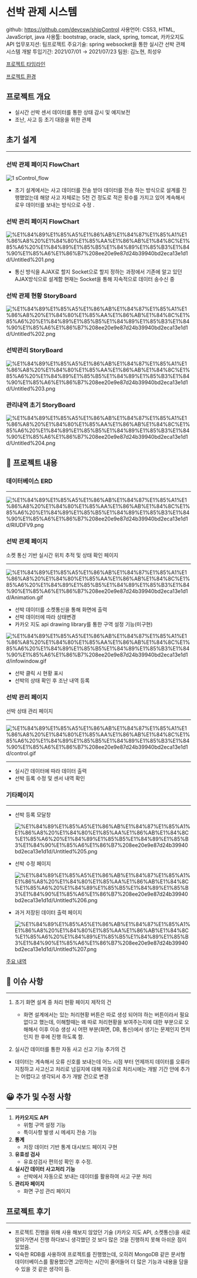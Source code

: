 # 선박 관제 시스템

github: https://github.com/devcsw/shipControl
사용언어: CSS3, HTML, JavaScript, java
사용툴: bootstrap, oracle, slack, spring, tomcat, 카카오지도API
업무포지션: 팀프로젝트
주요기술: spring websocket을 통한 실시간 선박 관제 시스템 개발
투입기간: 2021/07/01 → 2021/07/23
팀원: 김노현, 최성우

[프로젝트 타임라인 ](https://www.notion.so/e4336def1075482cbf6dd5027dd0bcbb)

[프로젝트 환경](https://www.notion.so/d319cc5d09b8473fa497422ce852d885)

## 프로젝트 개요

- 실시간 선박 센서 데이터를 통한 상태 감시 및  예지보전 
 - 조난, 사고 등 초기 대응을 위한 관제 

## 초기 설계

---

### 선박 관제 페이지 FlowChart
![1 sControl_flow](https://user-images.githubusercontent.com/33865991/127798563-81cb2de5-8e44-4d92-955d-04d77190ce1c.png)

- 초기 설계에서는 사고 데이터를 전송 받아 데이터를 전송 하는 방식으로 설계를 진행했었는데 해양 사고 자체로는 5천 건 정도로 적은 횟수를 가지고 있어 계속해서 로우 데이터를 보내는 방식으로 수정 .

### 선박 관리 페이지 FlowChart

![%E1%84%89%E1%85%A5%E1%86%AB%E1%84%87%E1%85%A1%E1%86%A8%20%E1%84%80%E1%85%AA%E1%86%AB%E1%84%8C%E1%85%A6%20%E1%84%89%E1%85%B5%E1%84%89%E1%85%B3%E1%84%90%E1%85%A6%E1%86%B7%208ee20e9e87d24b39940bd2eca13e1d1d/Untitled%201.png](%E1%84%89%E1%85%A5%E1%86%AB%E1%84%87%E1%85%A1%E1%86%A8%20%E1%84%80%E1%85%AA%E1%86%AB%E1%84%8C%E1%85%A6%20%E1%84%89%E1%85%B5%E1%84%89%E1%85%B3%E1%84%90%E1%85%A6%E1%86%B7%208ee20e9e87d24b39940bd2eca13e1d1d/Untitled%201.png)

- 통신 방식을 AJAX로 할지 Socket으로 할지 정하는 과정에서 기존에 알고 있던 AJAX방식으로 설계함 현재는 Socket을 통해 지속적으로 데이터 송수신 중

### 선박 관제 현황 StoryBoard

![%E1%84%89%E1%85%A5%E1%86%AB%E1%84%87%E1%85%A1%E1%86%A8%20%E1%84%80%E1%85%AA%E1%86%AB%E1%84%8C%E1%85%A6%20%E1%84%89%E1%85%B5%E1%84%89%E1%85%B3%E1%84%90%E1%85%A6%E1%86%B7%208ee20e9e87d24b39940bd2eca13e1d1d/Untitled%202.png](%E1%84%89%E1%85%A5%E1%86%AB%E1%84%87%E1%85%A1%E1%86%A8%20%E1%84%80%E1%85%AA%E1%86%AB%E1%84%8C%E1%85%A6%20%E1%84%89%E1%85%B5%E1%84%89%E1%85%B3%E1%84%90%E1%85%A6%E1%86%B7%208ee20e9e87d24b39940bd2eca13e1d1d/Untitled%202.png)

### 선박관리 StoryBoard

![%E1%84%89%E1%85%A5%E1%86%AB%E1%84%87%E1%85%A1%E1%86%A8%20%E1%84%80%E1%85%AA%E1%86%AB%E1%84%8C%E1%85%A6%20%E1%84%89%E1%85%B5%E1%84%89%E1%85%B3%E1%84%90%E1%85%A6%E1%86%B7%208ee20e9e87d24b39940bd2eca13e1d1d/Untitled%203.png](%E1%84%89%E1%85%A5%E1%86%AB%E1%84%87%E1%85%A1%E1%86%A8%20%E1%84%80%E1%85%AA%E1%86%AB%E1%84%8C%E1%85%A6%20%E1%84%89%E1%85%B5%E1%84%89%E1%85%B3%E1%84%90%E1%85%A6%E1%86%B7%208ee20e9e87d24b39940bd2eca13e1d1d/Untitled%203.png)

### 관리내역 초기 StoryBoard

![%E1%84%89%E1%85%A5%E1%86%AB%E1%84%87%E1%85%A1%E1%86%A8%20%E1%84%80%E1%85%AA%E1%86%AB%E1%84%8C%E1%85%A6%20%E1%84%89%E1%85%B5%E1%84%89%E1%85%B3%E1%84%90%E1%85%A6%E1%86%B7%208ee20e9e87d24b39940bd2eca13e1d1d/Untitled%204.png](%E1%84%89%E1%85%A5%E1%86%AB%E1%84%87%E1%85%A1%E1%86%A8%20%E1%84%80%E1%85%AA%E1%86%AB%E1%84%8C%E1%85%A6%20%E1%84%89%E1%85%B5%E1%84%89%E1%85%B3%E1%84%90%E1%85%A6%E1%86%B7%208ee20e9e87d24b39940bd2eca13e1d1d/Untitled%204.png)

## 🚢 프로젝트 내용

### 데이터베이스 ERD

---

![%E1%84%89%E1%85%A5%E1%86%AB%E1%84%87%E1%85%A1%E1%86%A8%20%E1%84%80%E1%85%AA%E1%86%AB%E1%84%8C%E1%85%A6%20%E1%84%89%E1%85%B5%E1%84%89%E1%85%B3%E1%84%90%E1%85%A6%E1%86%B7%208ee20e9e87d24b39940bd2eca13e1d1d/RIUDFV9.png](%E1%84%89%E1%85%A5%E1%86%AB%E1%84%87%E1%85%A1%E1%86%A8%20%E1%84%80%E1%85%AA%E1%86%AB%E1%84%8C%E1%85%A6%20%E1%84%89%E1%85%B5%E1%84%89%E1%85%B3%E1%84%90%E1%85%A6%E1%86%B7%208ee20e9e87d24b39940bd2eca13e1d1d/RIUDFV9.png)

### 선박 관제 페이지

소켓 통신 기반 실시간 위치 추적 및 상태 확인 페이지

---

![%E1%84%89%E1%85%A5%E1%86%AB%E1%84%87%E1%85%A1%E1%86%A8%20%E1%84%80%E1%85%AA%E1%86%AB%E1%84%8C%E1%85%A6%20%E1%84%89%E1%85%B5%E1%84%89%E1%85%B3%E1%84%90%E1%85%A6%E1%86%B7%208ee20e9e87d24b39940bd2eca13e1d1d/Animation.gif](%E1%84%89%E1%85%A5%E1%86%AB%E1%84%87%E1%85%A1%E1%86%A8%20%E1%84%80%E1%85%AA%E1%86%AB%E1%84%8C%E1%85%A6%20%E1%84%89%E1%85%B5%E1%84%89%E1%85%B3%E1%84%90%E1%85%A6%E1%86%B7%208ee20e9e87d24b39940bd2eca13e1d1d/Animation.gif)

- 선박 데이터를 소켓통신을 통해 화면에 출력
- 선박 데이터에 따라 상태변경
- 카카오 지도 api drawing library를 통한 구역 설정 기능(미구현)

![%E1%84%89%E1%85%A5%E1%86%AB%E1%84%87%E1%85%A1%E1%86%A8%20%E1%84%80%E1%85%AA%E1%86%AB%E1%84%8C%E1%85%A6%20%E1%84%89%E1%85%B5%E1%84%89%E1%85%B3%E1%84%90%E1%85%A6%E1%86%B7%208ee20e9e87d24b39940bd2eca13e1d1d/infowindow.gif](%E1%84%89%E1%85%A5%E1%86%AB%E1%84%87%E1%85%A1%E1%86%A8%20%E1%84%80%E1%85%AA%E1%86%AB%E1%84%8C%E1%85%A6%20%E1%84%89%E1%85%B5%E1%84%89%E1%85%B3%E1%84%90%E1%85%A6%E1%86%B7%208ee20e9e87d24b39940bd2eca13e1d1d/infowindow.gif)

- 선박 클릭 시 현황 표시
- 선박의 상태 확인 후 조난 내역 등록

### 선박 관리 페이지

선박 상태 관리 페이지

---

![%E1%84%89%E1%85%A5%E1%86%AB%E1%84%87%E1%85%A1%E1%86%A8%20%E1%84%80%E1%85%AA%E1%86%AB%E1%84%8C%E1%85%A6%20%E1%84%89%E1%85%B5%E1%84%89%E1%85%B3%E1%84%90%E1%85%A6%E1%86%B7%208ee20e9e87d24b39940bd2eca13e1d1d/control.gif](%E1%84%89%E1%85%A5%E1%86%AB%E1%84%87%E1%85%A1%E1%86%A8%20%E1%84%80%E1%85%AA%E1%86%AB%E1%84%8C%E1%85%A6%20%E1%84%89%E1%85%B5%E1%84%89%E1%85%B3%E1%84%90%E1%85%A6%E1%86%B7%208ee20e9e87d24b39940bd2eca13e1d1d/control.gif)

---

- 실시간 데이터에 따라 데이터 출력
- 선박 등록 수정 및 센서 내역 확인

### 기타페이지

---

- 선박 등록 모달창

    ![%E1%84%89%E1%85%A5%E1%86%AB%E1%84%87%E1%85%A1%E1%86%A8%20%E1%84%80%E1%85%AA%E1%86%AB%E1%84%8C%E1%85%A6%20%E1%84%89%E1%85%B5%E1%84%89%E1%85%B3%E1%84%90%E1%85%A6%E1%86%B7%208ee20e9e87d24b39940bd2eca13e1d1d/Untitled%205.png](%E1%84%89%E1%85%A5%E1%86%AB%E1%84%87%E1%85%A1%E1%86%A8%20%E1%84%80%E1%85%AA%E1%86%AB%E1%84%8C%E1%85%A6%20%E1%84%89%E1%85%B5%E1%84%89%E1%85%B3%E1%84%90%E1%85%A6%E1%86%B7%208ee20e9e87d24b39940bd2eca13e1d1d/Untitled%205.png)

- 선박 수정 페이지

    ![%E1%84%89%E1%85%A5%E1%86%AB%E1%84%87%E1%85%A1%E1%86%A8%20%E1%84%80%E1%85%AA%E1%86%AB%E1%84%8C%E1%85%A6%20%E1%84%89%E1%85%B5%E1%84%89%E1%85%B3%E1%84%90%E1%85%A6%E1%86%B7%208ee20e9e87d24b39940bd2eca13e1d1d/Untitled%206.png](%E1%84%89%E1%85%A5%E1%86%AB%E1%84%87%E1%85%A1%E1%86%A8%20%E1%84%80%E1%85%AA%E1%86%AB%E1%84%8C%E1%85%A6%20%E1%84%89%E1%85%B5%E1%84%89%E1%85%B3%E1%84%90%E1%85%A6%E1%86%B7%208ee20e9e87d24b39940bd2eca13e1d1d/Untitled%206.png)

- 과거 저장된 데이터 출력 페이지

    ![%E1%84%89%E1%85%A5%E1%86%AB%E1%84%87%E1%85%A1%E1%86%A8%20%E1%84%80%E1%85%AA%E1%86%AB%E1%84%8C%E1%85%A6%20%E1%84%89%E1%85%B5%E1%84%89%E1%85%B3%E1%84%90%E1%85%A6%E1%86%B7%208ee20e9e87d24b39940bd2eca13e1d1d/Untitled%207.png](%E1%84%89%E1%85%A5%E1%86%AB%E1%84%87%E1%85%A1%E1%86%A8%20%E1%84%80%E1%85%AA%E1%86%AB%E1%84%8C%E1%85%A6%20%E1%84%89%E1%85%B5%E1%84%89%E1%85%B3%E1%84%90%E1%85%A6%E1%86%B7%208ee20e9e87d24b39940bd2eca13e1d1d/Untitled%207.png)

[주요 내역](https://www.notion.so/8448ee0d71c548249d47a81299fc588f)

## 😤 이슈 사항

---

1. 초기 화면 설계 중 처리 현황 페이지 제작의 건 
    - 화면 설계에서는 있는 처리현황 버튼은 따로 생성 되어야 하는 버튼이라서 필요 없다고 했는데, 이해할때는 왜 따로 처리현황을 보여주는지에 대한 부분으로 오해해서 이후 이슈 생성 시 어떤 부분(화면, DB, 통신)에서 생기는 문제인지 먼저 인지 한 후에 진행 하도록 함.

 2. 실시간 데이터를 통한 자동 사고 신고 기능 추가의 건

- 데이터는 계속해서 오류 신호를 보내는데 어느 시점 부터 언제까지 데이터를 오류라 지칭하고 사고신고 처리로 넘길지에 대해 자동으로 처리시에는 개발 기간 안에 추가는 어렵다고 생각되서 추가 개발 건으로 변경

## 😀 추가 및 수정 사항

---

1. **카카오지도 API**
    - 위험 구역 설정 기능
    - 특이사항 발생 시 메세지 전송 기능
2. **통계**
    - 저장 데이터 기반 통계 대시보드 페이지 구현
3. **유효성 검사**
    - 유효성검사 편의성 확인 후 수정.
4. **실시간 데이터 사고처리 기능**
    - 선박에서 자동으로 보내는 데이터를 활용하여 사고 구분 처리
5. **관리자 페이지**
    - 화면 구성 관리 페이지

## 프로젝트 후기

---

- 프로젝트 진행을 위해 사용 해보지 않았던 기술 (카카오 지도 API, 소켓통신)을 새로 알아가면서 진행 하다보니 생각했던 것 보다 많은 것을 진행하지 못해 아쉬운 점이 있었음.
- 익숙한 RDB를 사용하여 프로젝트를 진행했는데, 오히려 MongoDB 같은 문서형 데이터베이스를 활용했으면 고민하는 시간이 줄어들어 더 많은 기능과 내용을 담을 수 있을 것 같은 생각이 듬.
